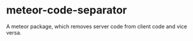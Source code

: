 meteor-code-separator
=====================

A meteor package, which removes server code from client code and vice versa.
